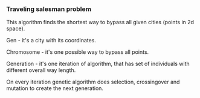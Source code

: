 ### **Traveling salesman problem**

This algorithm finds the shortest way to bypass all given cities (points in 2d space).

Gen - it's a city with its coordinates.

Chromosome - it's one possible way to bypass all points.

Generation - it's one iteration of algorithm, that has set of individuals with different overall way length.


On every iteration genetic algorithm does selection, crossingover and mutation to create the next generation.
